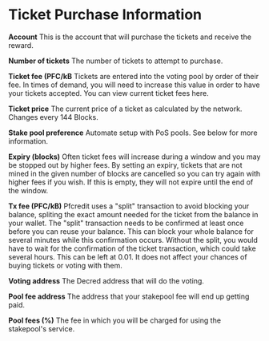 # Ticket Purchase Information

**Account** This is the account that will purchase the tickets and receive the reward.

**Number of tickets** The number of tickets to attempt to purchase.

**Ticket fee (PFC/kB** Tickets are entered into the voting pool by order of their fee. In times of demand, you will need to increase this value in order to have your tickets accepted. You can view current ticket fees here.

**Ticket price** The current price of a ticket as calculated by the network.  Changes every 144 Blocks.

**Stake pool preference** Automate setup with PoS pools. See below for more information.

**Expiry (blocks)** Often ticket fees will increase during a window and you may be stopped out by higher fees. By setting an expiry, tickets that are not mined in the given number of blocks are cancelled so you can try again with higher fees if you wish. If this is empty, they will not expire until the end of the window.

**Tx fee (PFC/kB)** Pfcredit uses a "split" transaction to avoid blocking your balance, spliting the exact amount needed for the ticket from the balance in your wallet. The "split" transaction needs to be confirmed at least once before you can reuse your balance. This can block your whole balance for several minutes while this confirmation occurs. Without the split, you would have to wait for the confirmation of the ticket transaction, which could take several hours. This can be left at 0.01. It does not affect your chances of buying tickets or voting with them.

**Voting address** The Decred address that will do the voting.

**Pool fee address** The address that your stakepool fee will end up getting paid.

**Pool fees (%)** The fee in which you will be charged for using the stakepool's service.
